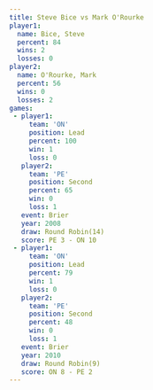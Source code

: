 ```yaml
---
title: Steve Bice vs Mark O'Rourke
player1:              
  name: Bice, Steve   
  percent: 84         
  wins: 2             
  losses: 0           
player2:              
  name: O'Rourke, Mark
  percent: 56         
  wins: 0             
  losses: 2           
games:
 - player1:        
     team: 'ON'    
     position: Lead
     percent: 100  
     win: 1        
     loss: 0       
   player2:          
     team: 'PE'      
     position: Second
     percent: 65     
     win: 0          
     loss: 1         
   event: Brier         
   year: 2008           
   draw: Round Robin(14)
   score: PE 3 - ON 10  
 - player1:        
     team: 'ON'    
     position: Lead
     percent: 79   
     win: 1        
     loss: 0       
   player2:          
     team: 'PE'      
     position: Second
     percent: 48     
     win: 0          
     loss: 1         
   event: Brier        
   year: 2010          
   draw: Round Robin(9)
   score: ON 8 - PE 2  
---
```

